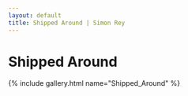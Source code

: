 ```yaml
---
layout: default
title: Shipped Around | Simon Rey
---
```


# Shipped Around


{% include gallery.html name="Shipped_Around" %}